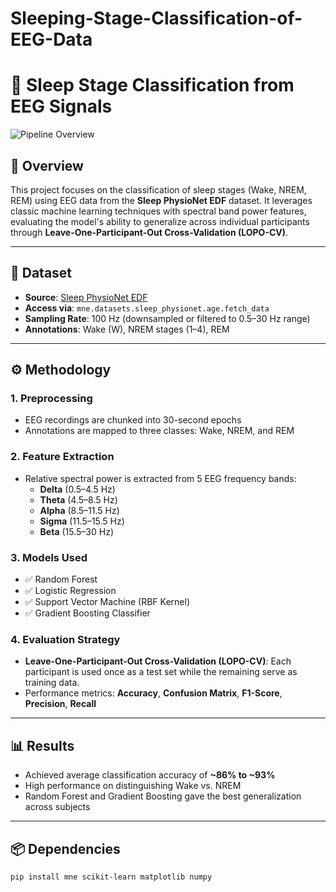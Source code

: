 # Sleeping-Stage-Classification-of-EEG-Data
# 🧠 Sleep Stage Classification from EEG Signals

![Pipeline Overview](sleep_project_pipeline.png)

## 📌 Overview

This project focuses on the classification of sleep stages (Wake, NREM, REM) using EEG data from the **Sleep PhysioNet EDF** dataset. It leverages classic machine learning techniques with spectral band power features, evaluating the model's ability to generalize across individual participants through **Leave-One-Participant-Out Cross-Validation (LOPO-CV)**.

---

## 📂 Dataset

- **Source**: [Sleep PhysioNet EDF](https://physionet.org/content/sleep-edfx/1.0.0/)
- **Access via**: `mne.datasets.sleep_physionet.age.fetch_data`
- **Sampling Rate**: 100 Hz (downsampled or filtered to 0.5–30 Hz range)
- **Annotations**: Wake (W), NREM stages (1–4), REM

---

## ⚙️ Methodology

### 1. Preprocessing
- EEG recordings are chunked into 30-second epochs
- Annotations are mapped to three classes: Wake, NREM, and REM

### 2. Feature Extraction
- Relative spectral power is extracted from 5 EEG frequency bands:
  - **Delta** (0.5–4.5 Hz)
  - **Theta** (4.5–8.5 Hz)
  - **Alpha** (8.5–11.5 Hz)
  - **Sigma** (11.5–15.5 Hz)
  - **Beta** (15.5–30 Hz)

### 3. Models Used
- ✅ Random Forest
- ✅ Logistic Regression
- ✅ Support Vector Machine (RBF Kernel)
- ✅ Gradient Boosting Classifier

### 4. Evaluation Strategy
- **Leave-One-Participant-Out Cross-Validation (LOPO-CV)**: Each participant is used once as a test set while the remaining serve as training data.
- Performance metrics: **Accuracy**, **Confusion Matrix**, **F1-Score**, **Precision**, **Recall**

---

## 📊 Results

- Achieved average classification accuracy of **~86% to ~93%**
- High performance on distinguishing Wake vs. NREM
- Random Forest and Gradient Boosting gave the best generalization across subjects

---

## 📦 Dependencies

```bash
pip install mne scikit-learn matplotlib numpy

